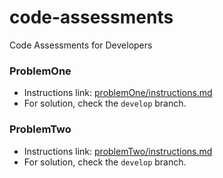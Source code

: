 # code-assessments
Code Assessments for Developers


 ### ProblemOne
 - Instructions link: [problemOne/instructions.md](problemOne/instructions.md)
 - For solution, check the `develop` branch.


### ProblemTwo
  - Instructions link: [problemTwo/instructions.md](problemTwo/instructions.md)
  - For solution, check the `develop` branch.

